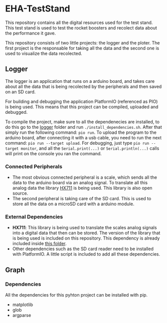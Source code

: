 # EHA-TestStand
This repository contains all the digital resources used for the test stand. This test stand is used to test the rocket boosters and recolect data about the performance it gave.

This repository consists of two little projects: the logger and the ploter. The first project is the responsable for taking all the data and the second one is used to visualize the data recolected.

## Logger
The logger is an application that runs on a arduino board, and takes care about all the data that is being recolected by the peripherals and then saved on an SD card.

For building and debugging the application PlatformIO (referenced as PIO) is being used. This means that this project can be compiled, uploaded and debugged. 

To compile the project, make sure to all the dependenecies are installed, to do this go to the [logger](logger/) folder and run `./install_dependencies.sh`. After that simply run the following command: `pio run`. To upload the program to the arduino board, after connecting it with a usb cable, you need to run the next command: `pio run --target upload`. For debugging, just type `pio run --target monitor`, and all the `Serial.print(...)` or `Serial.println(...)` calls will print on the console you ran the command.  

### Connected Peripherals
* The most obvious connected peripheral is a scale, which sends all the data to the arduino board via an analog signal. To translate all this analog data the library [HX711](https://github.com/bogde/HX711) is being used. This library is also open source.
* The second peripheral is taking care of the SD card. This is used to store all the data on a microSD card with a arduino module.

### External Dependencies
* **HX711**: This library is being used to translate the scales analog signals into a digital data that then can be stored. The version of the library that is being used is included on this repository. This dependency is already included inside [this folder](logger/Dependencies).
* Other dependencies such as the SD card reader need to be installed with PlatformIO. A little script is included to add all these dependencies.

## Graph

### Dependencies
All the dependencies for this pyhton project can be installed with pip.
* matplotlib
* glob
* argparse
